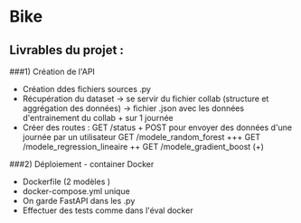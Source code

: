# Bike

## Livrables du projet :

###1) Création de l'API
- Création ddes fichiers sources .py
- Récupération du dataset -> se servir du fichier collab (structure et aggrégation des données) -> fichier .json avec les données d'entrainement du collab + sur 1 journée
- Créer des routes : GET /status + POST pour envoyer des données d'une journée par un utilisateur
GET /modele_random_forest +++ 
GET /modele_regression_lineaire ++
GET /modele_gradient_boost (+)

###2) Déploiement - container Docker
- Dockerfile (2 modèles )
- docker-compose.yml unique
- On garde FastAPI dans les .py
- Effectuer des tests comme dans l'éval docker
